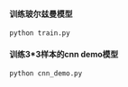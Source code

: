 #### 训练玻尔兹曼模型

````shell
python train.py
````

#### 训练3*3样本的cnn demo模型

````shell
python cnn_demo.py
````
